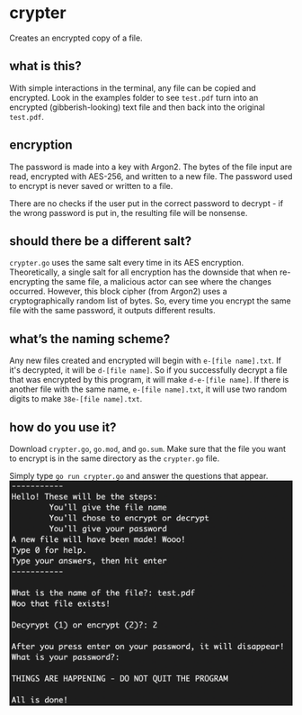 # crypter
Creates an encrypted copy of a file. 

## what is this? 
With simple interactions in the terminal, any file can be copied and encrypted. 
Look in the examples folder to see `test.pdf` turn into an encrypted (gibberish-looking) text file and then back into the original `test.pdf`. 

## encryption
The password is made into a key with Argon2. The bytes of the file input are read, encrypted with AES-256, and written to a new file. The password used to encrypt is never saved or written to a file. 

There are no checks if the user put in the correct password to decrypt - if the wrong password is put in, the resulting file will be nonsense. 

## should there be a different salt?
`crypter.go` uses the same salt every time in its AES encryption. Theoretically, a single salt for all encryption has the downside that when re-encrypting the same file, a malicious actor can see where the changes occurred. However, this block cipher (from Argon2) uses a cryptographically random list of bytes. So, every time you encrypt the same file with the same password, it outputs different results.

## what’s the naming scheme?
Any new files created and encrypted will begin with `e-[file name].txt`. If it's decrypted, it will be `d-[file name]`. So if you successfully decrypt a file that was encrypted by this program, it will make `d-e-[file name]`. If there is another file with the same name, `e-[file name].txt`, it will use two random digits to make `38e-[file name].txt`. 

## how do you use it?
Download `crypter.go`, `go.mod`, and `go.sum`. Make sure that the file you want to encrypt is in the same directory as the `crypter.go` file. 

Simply type `go run crypter.go` and answer the questions that appear.
![Example of encrypting a file. Done in terminal interactions. First the user gives the file name (here is test.pdf). Then the user chooses to encrypt or decrypt (here encrypt is chosen). Then the user gives their password. The password is deleted from the terminal. Then the success message is printed](https://github.com/ksharnoff/crypter/blob/main/examples/encryption_example.png)
